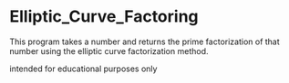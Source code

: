 Elliptic_Curve_Factoring
========================

This program takes a number and returns the prime factorization
of that number using the elliptic curve factorization method.

intended for educational purposes only 
